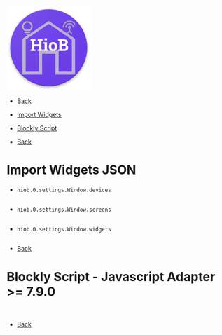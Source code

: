 ![Logo](../../admin/hiob.png)

-   [Back](/docs/en/example.md)
-   [Import Widgets](#import-widgets-json)
-   [Blockly Script](#blockly-script---javascript-adapter--790)



-   [Back](/docs/en/example.md)

# Import Widgets JSON

- `hiob.0.settings.Window.devices`
```JSON

```

- `hiob.0.settings.Window.screens`
```JSON

```

- `hiob.0.settings.Window.widgets`
```JSON

```

-   [Back](/docs/en/example.md)

# Blockly Script - Javascript Adapter >= 7.9.0
```BLOCKLY
 
```

-   [Back](/docs/en/example.md)